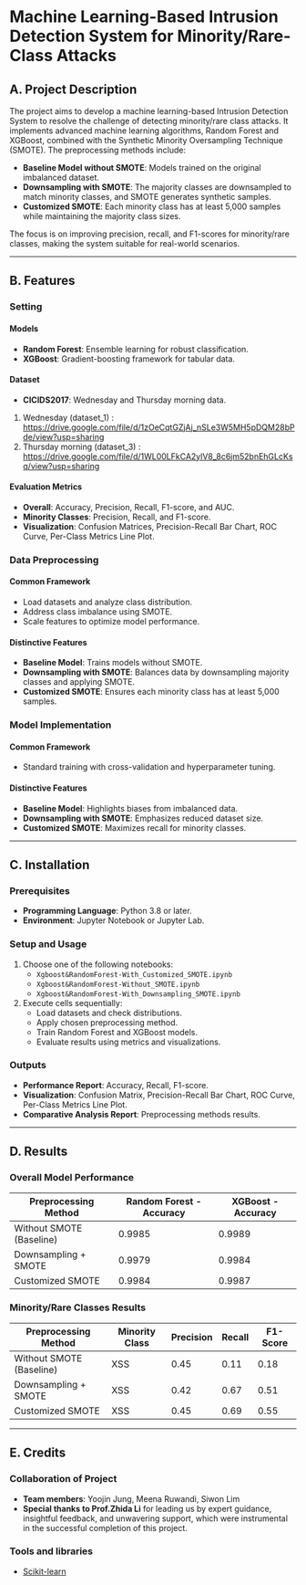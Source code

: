 # Machine Learning-Based Intrusion Detection System for Minority/Rare-Class Attacks

## A. Project Description

The project aims to develop a machine learning-based Intrusion Detection System to resolve the challenge of detecting minority/rare class attacks. It implements advanced machine learning algorithms, Random Forest and XGBoost, combined with the Synthetic Minority Oversampling Technique (SMOTE). The preprocessing methods include:

- **Baseline Model without SMOTE**: Models trained on the original imbalanced dataset.
- **Downsampling with SMOTE**: The majority classes are downsampled to match minority classes, and SMOTE generates synthetic samples.
- **Customized SMOTE**: Each minority class has at least 5,000 samples while maintaining the majority class sizes.

The focus is on improving precision, recall, and F1-scores for minority/rare classes, making the system suitable for real-world scenarios.

---

## B. Features

### Setting

#### Models
- **Random Forest**: Ensemble learning for robust classification.
- **XGBoost**: Gradient-boosting framework for tabular data.

#### Dataset
- **CICIDS2017**: Wednesday and Thursday morning data.
1. Wednesday (dataset_1) : https://drive.google.com/file/d/1zOeCqtGZjAj_nSLe3W5MH5pDQM28bPde/view?usp=sharing
2. Thursday morning (dataset_3) : https://drive.google.com/file/d/1WL00LFkCA2ylV8_8c6jm52bnEhGLcKsq/view?usp=sharing
#### Evaluation Metrics
- **Overall**: Accuracy, Precision, Recall, F1-score, and AUC.
- **Minority Classes**: Precision, Recall, and F1-score.
- **Visualization**: Confusion Matrices, Precision-Recall Bar Chart, ROC Curve, Per-Class Metrics Line Plot.

### Data Preprocessing

#### Common Framework
- Load datasets and analyze class distribution.
- Address class imbalance using SMOTE.
- Scale features to optimize model performance.

#### Distinctive Features
- **Baseline Model**: Trains models without SMOTE.
- **Downsampling with SMOTE**: Balances data by downsampling majority classes and applying SMOTE.
- **Customized SMOTE**: Ensures each minority class has at least 5,000 samples.

### Model Implementation

#### Common Framework
- Standard training with cross-validation and hyperparameter tuning.

#### Distinctive Features
- **Baseline Model**: Highlights biases from imbalanced data.
- **Downsampling with SMOTE**: Emphasizes reduced dataset size.
- **Customized SMOTE**: Maximizes recall for minority classes.

---

## C. Installation

### Prerequisites
- **Programming Language**: Python 3.8 or later.
- **Environment**: Jupyter Notebook or Jupyter Lab.

### Setup and Usage
1. Choose one of the following notebooks:
   - `Xgboost&RandomForest-With_Customized_SMOTE.ipynb`
   - `Xgboost&RandomForest-Without_SMOTE.ipynb`
   - `Xgboost&RandomForest-With_Downsampling_SMOTE.ipynb`
2. Execute cells sequentially:
   - Load datasets and check distributions.
   - Apply chosen preprocessing method.
   - Train Random Forest and XGBoost models.
   - Evaluate results using metrics and visualizations.

### Outputs
- **Performance Report**: Accuracy, Recall, F1-score.
- **Visualization**: Confusion Matrix, Precision-Recall Bar Chart, ROC Curve, Per-Class Metrics Line Plot.
- **Comparative Analysis Report**: Preprocessing methods results.

---

## D. Results

### Overall Model Performance
| Preprocessing Method    | Random Forest - Accuracy | XGBoost - Accuracy |
|--------------------------|--------------------------|---------------------|
| Without SMOTE (Baseline) | 0.9985                  | 0.9989             |
| Downsampling + SMOTE     | 0.9979                  | 0.9984             |
| Customized SMOTE         | 0.9984                  | 0.9987             |

### Minority/Rare Classes Results
| Preprocessing Method    | Minority Class | Precision | Recall | F1-Score |
|--------------------------|----------------|-----------|--------|----------|
| Without SMOTE (Baseline) | XSS            | 0.45      | 0.11   | 0.18     |
| Downsampling + SMOTE     | XSS            | 0.42      | 0.67   | 0.51     |
| Customized SMOTE         | XSS            | 0.45      | 0.69   | 0.55     |

---

## E. Credits 

### Collaboration of Project
- **Team members**: Yoojin Jung, Meena Ruwandi, Siwon Lim
- **Special thanks to Prof.Zhida Li** for leading us by expert guidance, insightful feedback, and unwavering support, which were instrumental in the successful completion of this project.



### Tools and libraries 
- [Scikit-learn](https://scikit-learn.org/stable/)





